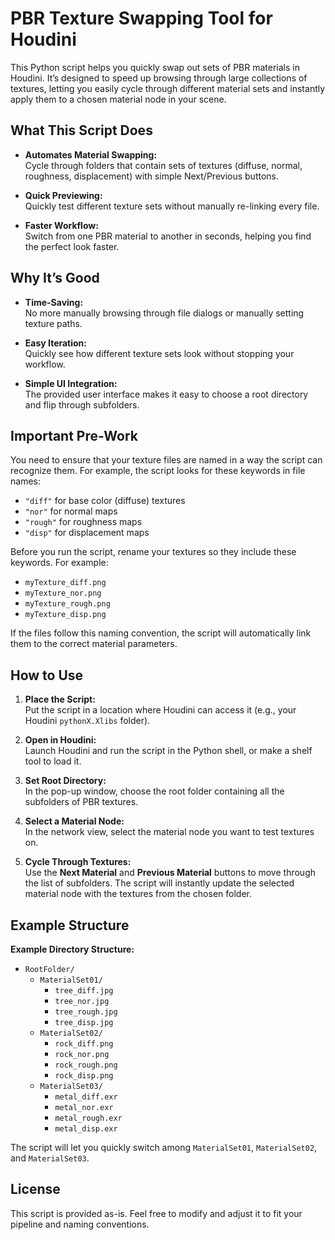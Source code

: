 # PBR Texture Swapping Tool for Houdini

This Python script helps you quickly swap out sets of PBR materials in Houdini. It’s designed to speed up browsing through large collections of textures, letting you easily cycle through different material sets and instantly apply them to a chosen material node in your scene.

## What This Script Does

- **Automates Material Swapping:**  
  Cycle through folders that contain sets of textures (diffuse, normal, roughness, displacement) with simple Next/Previous buttons.
  
- **Quick Previewing:**  
  Quickly test different texture sets without manually re-linking every file.

- **Faster Workflow:**  
  Switch from one PBR material to another in seconds, helping you find the perfect look faster.

## Why It’s Good

- **Time-Saving:**  
  No more manually browsing through file dialogs or manually setting texture paths.
  
- **Easy Iteration:**  
  Quickly see how different texture sets look without stopping your workflow.
  
- **Simple UI Integration:**  
  The provided user interface makes it easy to choose a root directory and flip through subfolders.

## Important Pre-Work

You need to ensure that your texture files are named in a way the script can recognize them. For example, the script looks for these keywords in file names:  
- `"diff"` for base color (diffuse) textures  
- `"nor"` for normal maps  
- `"rough"` for roughness maps  
- `"disp"` for displacement maps

Before you run the script, rename your textures so they include these keywords. For example:  
- `myTexture_diff.png`  
- `myTexture_nor.png`  
- `myTexture_rough.png`  
- `myTexture_disp.png`

If the files follow this naming convention, the script will automatically link them to the correct material parameters.

## How to Use

1. **Place the Script:**  
   Put the script in a location where Houdini can access it (e.g., your Houdini `pythonX.Xlibs` folder).

2. **Open in Houdini:**  
   Launch Houdini and run the script in the Python shell, or make a shelf tool to load it.

3. **Set Root Directory:**  
   In the pop-up window, choose the root folder containing all the subfolders of PBR textures.

4. **Select a Material Node:**  
   In the network view, select the material node you want to test textures on.

5. **Cycle Through Textures:**  
   Use the **Next Material** and **Previous Material** buttons to move through the list of subfolders. The script will instantly update the selected material node with the textures from the chosen folder.

## Example Structure

**Example Directory Structure:**

- `RootFolder/`
  - `MaterialSet01/`
    - `tree_diff.jpg`
    - `tree_nor.jpg`
    - `tree_rough.jpg`
    - `tree_disp.jpg`
  - `MaterialSet02/`
    - `rock_diff.png`
    - `rock_nor.png`
    - `rock_rough.png`
    - `rock_disp.png`
  - `MaterialSet03/`
    - `metal_diff.exr`
    - `metal_nor.exr`
    - `metal_rough.exr`
    - `metal_disp.exr`

The script will let you quickly switch among `MaterialSet01`, `MaterialSet02`, and `MaterialSet03`.

## License

This script is provided as-is. Feel free to modify and adjust it to fit your pipeline and naming conventions.






